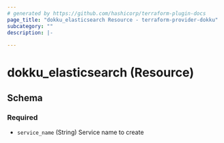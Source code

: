 ```yaml
---
# generated by https://github.com/hashicorp/terraform-plugin-docs
page_title: "dokku_elasticsearch Resource - terraform-provider-dokku"
subcategory: ""
description: |-
  
---
```


# dokku_elasticsearch (Resource)





<!-- schema generated by tfplugindocs -->
## Schema

### Required

- `service_name` (String) Service name to create


